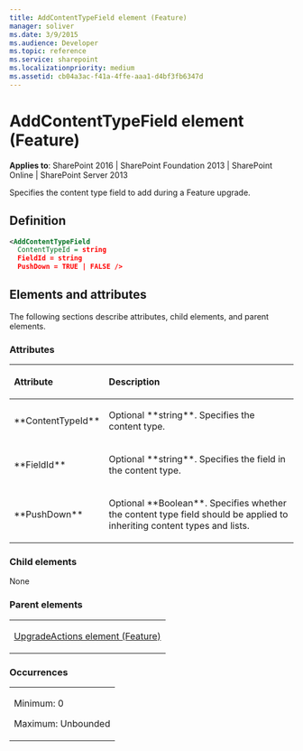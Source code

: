 ```yaml
---
title: AddContentTypeField element (Feature)
manager: soliver
ms.date: 3/9/2015
ms.audience: Developer
ms.topic: reference
ms.service: sharepoint
ms.localizationpriority: medium
ms.assetid: cb04a3ac-f41a-4ffe-aaa1-d4bf3fb6347d
---
```


# AddContentTypeField element (Feature)

**Applies to**: SharePoint 2016 | SharePoint Foundation 2013 | SharePoint Online | SharePoint Server 2013

Specifies the content type field to add during a Feature upgrade.

## Definition

```XML
<AddContentTypeField 
  ContentTypeId = string
  FieldId = string
  PushDown = TRUE | FALSE />
```

## Elements and attributes

The following sections describe attributes, child elements, and parent elements.

### Attributes

<table>
<colgroup>
<col width="20%" />
<col width="80%" />
</colgroup>
<thead>
<tr class="header">
<th align="left"><p>Attribute</p></th>
<th align="left"><p>Description</p></th>
</tr>
</thead>
<tbody>
<tr class="odd">
<td align="left"><p>**ContentTypeId**</p></td>
<td align="left"><p>Optional **string**. Specifies the content type.</p></td>
</tr>
<tr class="even">
<td align="left"><p>**FieldId**</p></td>
<td align="left"><p>Optional **string**. Specifies the field in the content type.</p></td>
</tr>
<tr class="odd">
<td align="left"><p>**PushDown**</p></td>
<td align="left"><p>Optional **Boolean**. Specifies whether the content type field should be applied to inheriting content types and lists.</p></td>
</tr>
</tbody>
</table>

### Child elements

None

### Parent elements

<table>
<colgroup>
<col width="100%" />
</colgroup>
<tbody>
<tr class="odd">
<td align="left"><p><a href="upgradeactions-element-feature.md">UpgradeActions element (Feature)</a></p></td>
</tr>
</tbody>
</table>

### Occurrences

<table>
<colgroup>
<col width="100%" />
</colgroup>
<tbody>
<tr class="odd">
<td align="left"><p>Minimum: 0</p>
<p>Maximum: Unbounded</p></td>
</tr>
</tbody>
</table>









